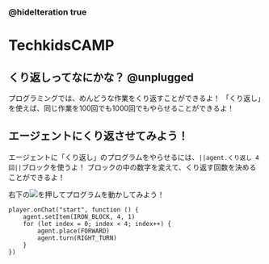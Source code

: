 ### @hideIteration true
# TechkidsCAMP

## くり返しってなにかな？ @unplugged

プログラミングでは、めんどうな作業をくり返すことができるよ！
「くり返し」を使えば、同じ作業を100回でも1000回でもやらせることができるよ！

## エージェントにくり返させてみよう！

エージェントに「くり返し」のプログラムをやらせるには、``||agent.くり返し 4回||``ブロックを使うよ！
ブロックの中の数字を変えて、くり返す回数を決めることができるよ！

右下の![](https://raw.githubusercontent.com/camp-minecraft/TechkidsCampTutorial/master/images/playbutton.png)を押してプログラムを動かしてみよう！

```template
player.onChat("start", function () {
    agent.setItem(IRON_BLOCK, 4, 1)
    for (let index = 0; index < 4; index++) {
        agent.place(FORWARD)
        agent.turn(RIGHT_TURN)
    }
})

```